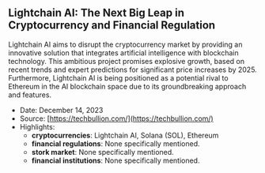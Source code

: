 ## Lightchain AI: The Next Big Leap in Cryptocurrency and Financial Regulation

Lightchain AI aims to disrupt the cryptocurrency market by providing an innovative solution that integrates artificial intelligence with blockchain technology. This ambitious project promises explosive growth, based on recent trends and expert predictions for significant price increases by 2025. Furthermore, Lightchain AI is being positioned as a potential rival to Ethereum in the AI blockchain space due to its groundbreaking approach and features.

- Date: December 14, 2023
- Source: [https://techbullion.com/](https://techbullion.com/)
- Highlights:
    - **cryptocurrencies**: Lightchain AI, Solana (SOL), Ethereum
    - **financial regulations**: None specifically mentioned.
    - **stork market**: None specifically mentioned.
    - **financial institutions**: None specifically mentioned.